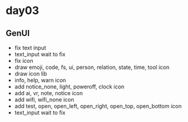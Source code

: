 # day03

## GenUI

- fix text input
- text_input wait to fix
- fix icon
- draw emoji, code, fs, ui, person, relation, state, time, tool icon
- draw icon lib
- info, help, warn icon
- add notice_none, light, poweroff, clock icon
- add ai, vr, note, notice icon
- add wifi, wifi_none icon
- add test, open, open_left, open_right, open_top, open_bottom icon
- text_input wait to fix